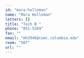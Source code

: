 ```yaml
---
id: "mara-holloman"
name: "Mara Holloman"
letters: []
title: "Tech B "
phone: "851-5269"
fax: ""
email: "mh3946@cumc.columbia.edu"
room: "507"
url: ""
---
```

